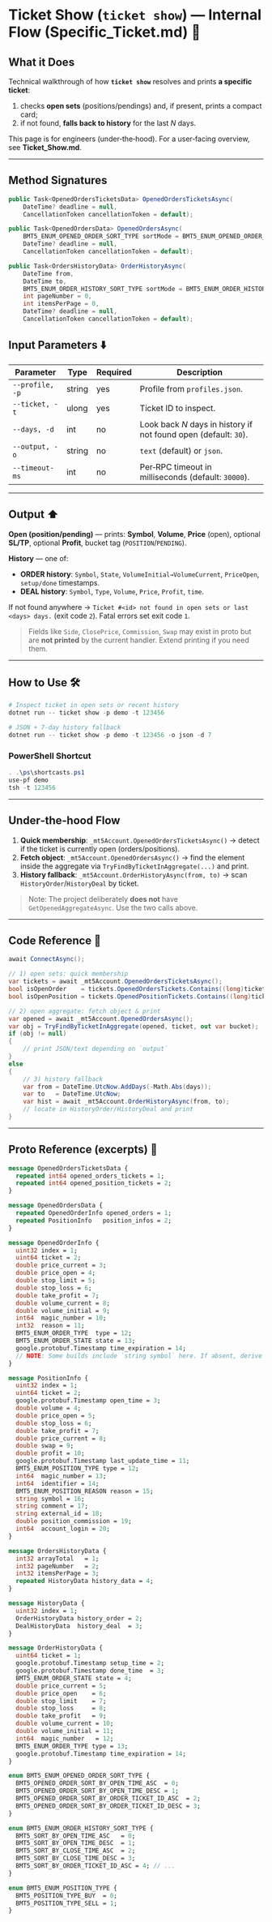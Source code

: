 # Ticket Show (`ticket show`) — Internal Flow (Specific\_Ticket.md) 🎫

## What it Does

Technical walkthrough of how **`ticket show`** resolves and prints **a specific ticket**:

1. checks **open sets** (positions/pendings) and, if present, prints a compact card;
2. if not found, **falls back to history** for the last *N* days.

This page is for engineers (under‑the‑hood). For a user‑facing overview, see **Ticket\_Show\.md**.

---
## Method Signatures 

```csharp
public Task<OpenedOrdersTicketsData> OpenedOrdersTicketsAsync(
    DateTime? deadline = null,
    CancellationToken cancellationToken = default);

public Task<OpenedOrdersData> OpenedOrdersAsync(
    BMT5_ENUM_OPENED_ORDER_SORT_TYPE sortMode = BMT5_ENUM_OPENED_ORDER_SORT_TYPE.Bmt5OpenedOrderSortByOpenTimeAsc,
    DateTime? deadline = null,
    CancellationToken cancellationToken = default);

public Task<OrdersHistoryData> OrderHistoryAsync(
    DateTime from,
    DateTime to,
    BMT5_ENUM_ORDER_HISTORY_SORT_TYPE sortMode = BMT5_ENUM_ORDER_HISTORY_SORT_TYPE.Bmt5SortByCloseTimeAsc,
    int pageNumber = 0,
    int itemsPerPage = 0,
    DateTime? deadline = null,
    CancellationToken cancellationToken = default);
```

## Input Parameters ⬇️

| Parameter       | Type   | Required | Description                                                      |
| --------------- | ------ | -------- | ---------------------------------------------------------------- |
| `--profile, -p` | string | yes      | Profile from `profiles.json`.                                    |
| `--ticket, -t`  | ulong  | yes      | Ticket ID to inspect.                                            |
| `--days, -d`    | int    | no       | Look back *N* days in history if not found open (default: `30`). |
| `--output, -o`  | string | no       | `text` (default) or `json`.                                      |
| `--timeout-ms`  | int    | no       | Per‑RPC timeout in milliseconds (default: `30000`).              |

---

## Output ⬆️

**Open (position/pending)** — prints: **Symbol**, **Volume**, **Price** (open), optional **SL/TP**, optional **Profit**, bucket tag (`POSITION`/`PENDING`).

**History** — one of:

* **ORDER history**: `Symbol`, `State`, `VolumeInitial→VolumeCurrent`, `PriceOpen`, `setup/done` timestamps.
* **DEAL history**: `Symbol`, `Type`, `Volume`, `Price`, `Profit`, `time`.

If not found anywhere → `Ticket #<id> not found in open sets or last <days> days.` (exit code `2`). Fatal errors set exit code `1`.

> Fields like `Side`, `ClosePrice`, `Commission`, `Swap` may exist in proto but are **not printed** by the current handler. Extend printing if you need them.

---

## How to Use 🛠️

```powershell
# Inspect ticket in open sets or recent history
dotnet run -- ticket show -p demo -t 123456

# JSON + 7‑day history fallback
dotnet run -- ticket show -p demo -t 123456 -o json -d 7
```

### PowerShell Shortcut

```powershell
. .\ps\shortcasts.ps1
use-pf demo
tsh -t 123456
```

---

## Under‑the‑hood Flow 

1. **Quick membership**: `_mt5Account.OpenedOrdersTicketsAsync()` → detect if the ticket is currently open (orders/positions).
2. **Fetch object**: `_mt5Account.OpenedOrdersAsync()` → find the element inside the aggregate via `TryFindByTicketInAggregate(...)` and print.
3. **History fallback**: `_mt5Account.OrderHistoryAsync(from, to)` → scan `HistoryOrder`/`HistoryDeal` by ticket.

> Note: The project deliberately **does not** have `GetOpenedAggregateAsync`. Use the two calls above.

---

## Code Reference 🧩

```csharp
await ConnectAsync();

// 1) open sets: quick membership
var tickets = await _mt5Account.OpenedOrdersTicketsAsync();
bool isOpenOrder    = tickets.OpenedOrdersTickets.Contains((long)ticket);
bool isOpenPosition = tickets.OpenedPositionTickets.Contains((long)ticket);

// 2) open aggregate: fetch object & print
var opened = await _mt5Account.OpenedOrdersAsync();
var obj = TryFindByTicketInAggregate(opened, ticket, out var bucket);
if (obj != null)
{
    // print JSON/text depending on `output`
}
else
{
    // 3) history fallback
    var from = DateTime.UtcNow.AddDays(-Math.Abs(days));
    var to   = DateTime.UtcNow;
    var hist = await _mt5Account.OrderHistoryAsync(from, to);
    // locate in HistoryOrder/HistoryDeal and print
}
```

---

## Proto Reference (excerpts) 📜
```proto
message OpenedOrdersTicketsData {
  repeated int64 opened_orders_tickets = 1;
  repeated int64 opened_position_tickets = 2;
}
```

```proto
message OpenedOrdersData {
  repeated OpenedOrderInfo opened_orders = 1;
  repeated PositionInfo   position_infos = 2;
}

message OpenedOrderInfo {
  uint32 index = 1;
  uint64 ticket = 2;
  double price_current = 3;
  double price_open = 4;
  double stop_limit = 5;
  double stop_loss = 6;
  double take_profit = 7;
  double volume_current = 8;
  double volume_initial = 9;
  int64  magic_number = 10;
  int32  reason = 11;
  BMT5_ENUM_ORDER_TYPE  type = 12;
  BMT5_ENUM_ORDER_STATE state = 13;
  google.protobuf.Timestamp time_expiration = 14;
  // NOTE: Some builds include `string symbol` here. If absent, derive symbol using other endpoints or mapping.
}

message PositionInfo {
  uint32 index = 1;
  uint64 ticket = 2;
  google.protobuf.Timestamp open_time = 3;
  double volume = 4;
  double price_open = 5;
  double stop_loss = 6;
  double take_profit = 7;
  double price_current = 8;
  double swap = 9;
  double profit = 10;
  google.protobuf.Timestamp last_update_time = 11;
  BMT5_ENUM_POSITION_TYPE type = 12;
  int64  magic_number = 13;
  int64  identifier = 14;
  BMT5_ENUM_POSITION_REASON reason = 15;
  string symbol = 16;
  string comment = 17;
  string external_id = 18;
  double position_commission = 19;
  int64  account_login = 20;
}
```

```proto
message OrdersHistoryData {
  int32 arrayTotal   = 1;
  int32 pageNumber   = 2;
  int32 itemsPerPage = 3;
  repeated HistoryData history_data = 4;
}

message HistoryData {
  uint32 index = 1;
  OrderHistoryData history_order = 2;
  DealHistoryData  history_deal  = 3;
}

message OrderHistoryData {
  uint64 ticket = 1;
  google.protobuf.Timestamp setup_time = 2;
  google.protobuf.Timestamp done_time  = 3;
  BMT5_ENUM_ORDER_STATE state = 4;
  double price_current = 5;
  double price_open    = 6;
  double stop_limit    = 7;
  double stop_loss     = 8;
  double take_profit   = 9;
  double volume_current = 10;
  double volume_initial = 11;
  int64  magic_number   = 12;
  BMT5_ENUM_ORDER_TYPE type = 13;
  google.protobuf.Timestamp time_expiration = 14;
}
```

```proto
enum BMT5_ENUM_OPENED_ORDER_SORT_TYPE {
  BMT5_OPENED_ORDER_SORT_BY_OPEN_TIME_ASC  = 0;
  BMT5_OPENED_ORDER_SORT_BY_OPEN_TIME_DESC = 1;
  BMT5_OPENED_ORDER_SORT_BY_ORDER_TICKET_ID_ASC  = 2;
  BMT5_OPENED_ORDER_SORT_BY_ORDER_TICKET_ID_DESC = 3;
}

enum BMT5_ENUM_ORDER_HISTORY_SORT_TYPE {
  BMT5_SORT_BY_OPEN_TIME_ASC   = 0;
  BMT5_SORT_BY_OPEN_TIME_DESC  = 1;
  BMT5_SORT_BY_CLOSE_TIME_ASC  = 2;
  BMT5_SORT_BY_CLOSE_TIME_DESC = 3;
  BMT5_SORT_BY_ORDER_TICKET_ID_ASC = 4; // ...
}

enum BMT5_ENUM_POSITION_TYPE {
  BMT5_POSITION_TYPE_BUY  = 0;
  BMT5_POSITION_TYPE_SELL = 1;
}
```
